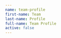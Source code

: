 ```yaml
---
name: team-profile
first-name: Team
last-name: Profile
full-name: Team Profile
active: false
---
```


